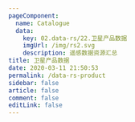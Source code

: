 ```yaml
---
pageComponent: 
  name: Catalogue
  data: 
    key: 02.data-rs/22.卫星产品数据
    imgUrl: /img/rs2.svg
    description: 遥感数据资源汇总
title: 卫星产品数据
date: 2020-03-11 21:50:53
permalink: /data-rs-product
sidebar: false
article: false
comment: false
editLink: false
---
```

